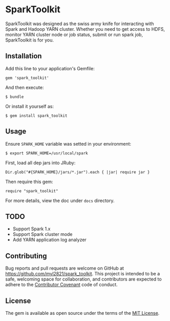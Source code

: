# SparkToolkit

SparkToolkit was designed as the swiss army knife for interacting with Spark and Hadoop YARN cluster. Whether you need to get access to HDFS, monitor YARN cluster  node or job status, submit or run spark job, SparkToolkit is for you.

## Installation

Add this line to your application's Gemfile:

	gem 'spark_toolkit'

And then execute:

    $ bundle

Or install it yourself as:

    $ gem install spark_toolkit

## Usage

Ensure `SPARK_HOME` variable was setted in your environment:

	$ export SPARK_HOME=/usr/local/spark

First, load all dep jars into JRuby:

	Dir.glob("#{SPARK_HOME}/jars/*.jar").each { |jar| require jar }

Then require this gem:

	require "spark_toolkit"

For more details, view the doc under `docs` directory.


## TODO

- Support Spark 1.x
- Support Spark cluster mode
- Add YARN application log analyzer

## Contributing

Bug reports and pull requests are welcome on GitHub at https://github.com/myl2821/spark_toolkit. This project is intended to be a safe, welcoming space for collaboration, and contributors are expected to adhere to the [Contributor Covenant](http://contributor-covenant.org) code of conduct.


## License

The gem is available as open source under the terms of the [MIT License](http://opensource.org/licenses/MIT).

